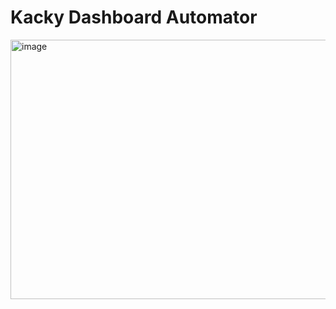 # Kacky Dashboard Automator
<img width="822" height="415" alt="image" src="https://github.com/user-attachments/assets/3827e42e-c410-4dd4-8df4-568625a7b6e9" />
